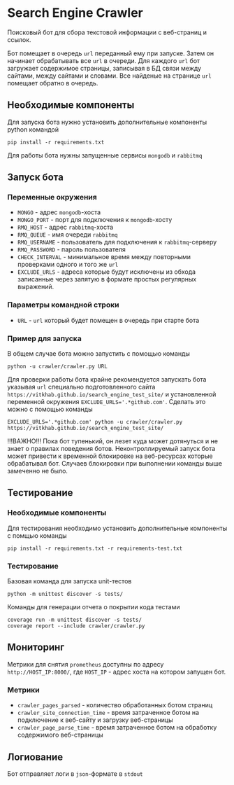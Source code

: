# Search Engine Crawler #


Поисковый бот для сбора текстовой информации с веб-страниц и ссылок.

Бот помещает в очередь `url` переданный ему при запуске. Затем он начинает обрабатывать все `url` в очереди. Для каждого `url` бот загружает содержимое страницы, записывая в БД связи между сайтами, между сайтами и словами. Все найденые на странице `url` помещает обратно в очередь.

## Необходимые компоненты
Для запуска бота нужно установить дополнительные компоненты python командой
```
pip install -r requirements.txt
```

Для работы бота нужны запущенные сервисы `mongodb` и `rabbitmq`

## Запуск бота
### Переменные окружения
* `MONGO` - адрес `mongodb`-хоста
* `MONGO_PORT` - порт для подключения к `mongodb`-хосту
* `RMQ_HOST` - адрес `rabbitmq`-хоста
* `RMQ_QUEUE` - имя очереди `rabbitmq`
* `RMQ_USERNAME` - пользователь для подключения к `rabbitmq`-серверу
* `RMQ_PASSWORD` - пароль пользователя
* `CHECK_INTERVAL` - минимальное время между повторными проверками одного и того же `url`
* `EXCLUDE_URLS` - адреса которые будут исключены из обхода записанные через запятую в формате простых регулярных выражений.

### Параметры командной строки
* `URL` - `url` который будет помещен в очередь при старте бота

### Пример для запуска
В общем случае бота можно запустить с помощью команды
```
python -u crawler/crawler.py URL
```

Для проверки работы бота крайне рекомендуется запускать бота указывая `url` специально подготовленного сайта `https://vitkhab.github.io/search_engine_test_site/` и установленной переменной окружения `EXCLUDE_URLS='.*github.com'`. Сделать это можно с помощью команды
```
EXCLUDE_URLS='.*github.com' python -u crawler/crawler.py https://vitkhab.github.io/search_engine_test_site/
```
!!!ВАЖНО!!! Пока бот тупенький, он лезет куда может дотянуться и не знает о правилах поведения ботов. Неконтроллируемый запуск бота может привести к временной блокировке на веб-ресурсах которые обрабатывал бот. Случаев блокировки при выполнении команды выше замеченно не было.

## Тестирование
### Необходимые компоненты
Для тестирования необходимо установить дополнительные компоненты с помщью команды
```
pip install -r requirements.txt -r requirements-test.txt
```

### Тестирование 
Базовая команда для запуска unit-тестов
```
python -m unittest discover -s tests/ 
```

Команды для генерации отчета о покрытии кода тестами
```
coverage run -m unittest discover -s tests/ 
coverage report --include crawler/crawler.py
```

## Мониторинг
Метрики для снятия `prometheus` доступны по адресу `http://HOST_IP:8000/`, где `HOST_IP` - адрес хоста на котором запущен бот.

### Метрики
* `crawler_pages_parsed` - количество обработанных ботом страниц
* `crawler_site_connection_time` - время затраченное ботом на подключение к веб-сайту и загрузку веб-страницы
* `crawler_page_parse_time` - время затраченное ботом на обработку содержимого веб-страницы

## Логиование
Бот отправляет логи в `json`-формате в `stdout`
